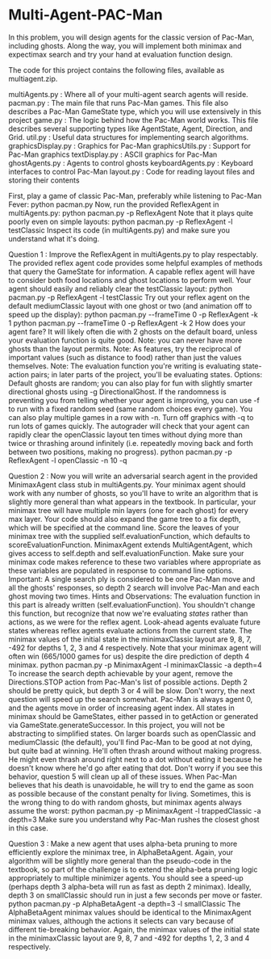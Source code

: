 Multi-Agent-PAC-Man
===================
In this problem, you will design agents for the classic version of Pac-Man, including ghosts. Along the way, you will implement
both minimax and expectimax search and try your hand at evaluation function design.

The code for this project contains the following files, available as multiagent.zip.

multiAgents.py :  Where all of your multi-agent search agents will reside.
pacman.py : The main file that runs Pac-Man games. This file also describes a Pac-Man GameState type, which you will use extensively in this project
game.py : The logic behind how the Pac-Man world works. This file describes several supporting types like AgentState, Agent, Direction, and Grid.
util.py : Useful data structures for implementing search algorithms.
graphicsDisplay.py : Graphics for Pac-Man
graphicsUtils.py : Support for Pac-Man graphics
textDisplay.py : ASCII graphics for Pac-Man
ghostAgents.py : Agents to control ghosts
keyboardAgents.py : Keyboard interfaces to control Pac-Man
layout.py : Code for reading layout files and storing their contents

First, play a game of classic Pac-Man, preferably while listening to Pac-Man Fever:
        python pacman.py
Now, run the provided ReflexAgent in multiAgents.py:
        python pacman.py -p ReflexAgent
Note that it plays quite poorly even on simple layouts:
        python pacman.py -p ReflexAgent -l testClassic
Inspect its code (in multiAgents.py) and make sure you understand what it's doing.

Question 1 : Improve the ReflexAgent in multiAgents.py to play respectably. The provided reflex agent code provides
some helpful examples of methods that query the GameState for information. A capable reflex agent will have to consider both
food locations and ghost locations to perform well. Your agent should easily and reliably clear the testClassic layout:
        python pacman.py -p ReflexAgent -l testClassic
Try out your reflex agent on the default mediumClassic layout with one ghost or two (and animation off to speed up the display):
        python pacman.py --frameTime 0 -p ReflexAgent -k 1
        python pacman.py --frameTime 0 -p ReflexAgent -k 2
How does your agent fare? It will likely often die with 2 ghosts on the default board, unless your evaluation function is quite good.
Note: you can never have more ghosts than the layout permits.
Note: As features, try the reciprocal of important values (such as distance to food) rather than just the values themselves.
Note: The evaluation function you're writing is evaluating state-action pairs; in later parts of the project, you'll be evaluating
states.
Options: Default ghosts are random; you can also play for fun with slightly smarter directional ghosts using -g DirectionalGhost. If
the randomness is preventing you from telling whether your agent is improving, you can use -f to run with a fixed random seed
(same random choices every game). You can also play multiple games in a row with -n. Turn off graphics with -q to run lots of
games quickly.
The autograder will check that your agent can rapidly clear the openClassic layout ten times without dying more than twice or
thrashing around infinitely (i.e. repeatedly moving back and forth between two positions, making no progress).
        python pacman.py -p ReflexAgent -l openClassic -n 10 -q

Question 2 : Now you will write an adversarial search agent in the provided MinimaxAgent class stub in
multiAgents.py. Your minimax agent should work with any number of ghosts, so you'll have to write an algorithm that is slightly
more general than what appears in the textbook. In particular, your minimax tree will have multiple min layers (one for each ghost)
for every max layer.
Your code should also expand the game tree to a fix depth, which will be specified at the command line. Score the leaves of your
minimax tree with the supplied self.evaluationFunction, which defaults to scoreEvaluationFunction. MinimaxAgent extends
MultiAgentAgent, which gives access to self.depth and self.evaluationFunction. Make sure your minimax code makes reference
to these two variables where appropriate as these variables are populated in response to command line options.
Important: A single search ply is considered to be one Pac-Man move and all the ghosts' responses, so depth 2 search will
involve Pac-Man and each ghost moving two times.
Hints and Observations:
The evaluation function in this part is already written (self.evaluationFunction). You shouldn't change this function, but
recognize that now we're evaluating *states* rather than actions, as we were for the reflex agent. Look-ahead agents
evaluate future states whereas reflex agents evaluate actions from the current state.
The minimax values of the initial state in the minimaxClassic layout are 9, 8, 7, -492 for depths 1, 2, 3 and 4 respectively.
Note that your minimax agent will often win (665/1000 games for us) despite the dire prediction of depth 4 minimax.
          python pacman.py -p MinimaxAgent -l minimaxClassic -a depth=4
To increase the search depth achievable by your agent, remove the Directions.STOP action from Pac-Man's list of possible
actions. Depth 2 should be pretty quick, but depth 3 or 4 will be slow. Don't worry, the next question will speed up the search
somewhat.
Pac-Man is always agent 0, and the agents move in order of increasing agent index.
All states in minimax should be GameStates, either passed in to getAction or generated via GameState.generateSuccessor.
In this project, you will not be abstracting to simplified states.
On larger boards such as openClassic and mediumClassic (the default), you'll find Pac-Man to be good at not dying, but
quite bad at winning. He'll often thrash around without making progress. He might even thrash around right next to a dot
without eating it because he doesn't know where he'd go after eating that dot. Don't worry if you see this behavior, question 5
will clean up all of these issues.
When Pac-Man believes that his death is unavoidable, he will try to end the game as soon as possible because of the
constant penalty for living. Sometimes, this is the wrong thing to do with random ghosts, but minimax agents always
assume the worst:
            python pacman.py -p MinimaxAgent -l trappedClassic -a depth=3
Make sure you understand why Pac-Man rushes the closest ghost in this case.


Question 3 : Make a new agent that uses alpha-beta pruning to more efficiently explore the minimax tree, in
AlphaBetaAgent. Again, your algorithm will be slightly more general than the pseudo-code in the textbook, so part of the
challenge is to extend the alpha-beta pruning logic appropriately to multiple minimizer agents.
You should see a speed-up (perhaps depth 3 alpha-beta will run as fast as depth 2 minimax). Ideally, depth 3 on smallClassic
should run in just a few seconds per move or faster.
            python pacman.py -p AlphaBetaAgent -a depth=3 -l smallClassic
The AlphaBetaAgent minimax values should be identical to the MinimaxAgent minimax values, although the actions it selects
can vary because of different tie-breaking behavior. Again, the minimax values of the initial state in the minimaxClassic layout
are 9, 8, 7 and -492 for depths 1, 2, 3 and 4 respectively.
